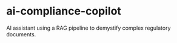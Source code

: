 # ai-compliance-copilot
AI assistant using a RAG pipeline to demystify complex regulatory documents.
